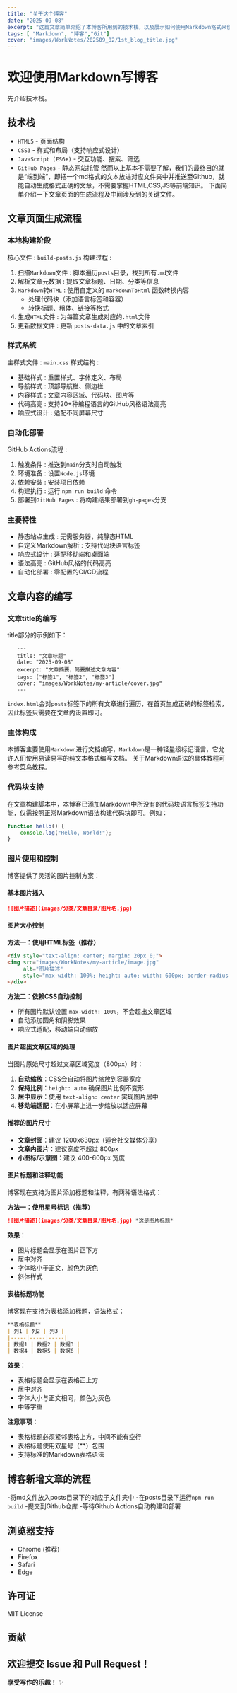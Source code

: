 ```yaml
---
title: "关于这个博客"
date: "2025-09-08"
excerpt: "这篇文章简单介绍了本博客所用到的技术栈，以及展示如何使用Markdown格式来创建博客文章。只需要创建.md文件并push到GitHub即可自动生成HTML页面。"
tags: [ "Markdown", "博客","Git"]
cover: "images/WorkNotes/202509_02/1st_blog_title.jpg"
---
```


# 欢迎使用Markdown写博客
先介绍技术栈。
## 技术栈
- `HTML5` - 页面结构
- `CSS3` - 样式和布局（支持响应式设计）
- `JavaScript (ES6+)` - 交互功能、搜索、筛选
- `GitHub Pages` - 静态网站托管
然而以上基本不需要了解，我们的最终目的就是“端到端”，即把一个md格式的文本放进对应文件夹中并推送至Github，就能自动生成格式正确的文章，不需要掌握HTML,CSS,JS等前端知识。
下面简单介绍一下文章页面的生成流程及中间涉及到的关键文件。
## 文章页面生成流程
### 本地构建阶段
核心文件 : `build-posts.js`
构建过程 :
1. 扫描`Markdown`文件 : 脚本遍历`posts`目录，找到所有`.md`文件
2. 解析文章元数据 : 提取文章标题、日期、分类等信息
3. `Markdown`转`HTML` : 使用自定义的 `markdownToHtml` 函数转换内容
   - 处理代码块（添加语言标签和容器）
   - 转换标题、粗体、链接等格式
4. 生成`HTML`文件 : 为每篇文章生成对应的`.html`文件
5. 更新数据文件 : 更新 `posts-data.js` 中的文章索引
### 样式系统
主样式文件 : `main.css`
样式结构 :
- 基础样式 : 重置样式、字体定义、布局
- 导航样式 : 顶部导航栏、侧边栏
- 内容样式 : 文章内容区域、代码块、图片等
- 代码高亮 : 支持20+种编程语言的GitHub风格语法高亮
- 响应式设计 : 适配不同屏幕尺寸
### 自动化部署
GitHub Actions流程 :
1. 触发条件 : 推送到`main`分支时自动触发
2. 环境准备 : 设置`Node.js`环境
3. 依赖安装 : 安装项目依赖
4. 构建执行 : 运行 `npm run build` 命令
5. 部署到`GitHub Pages` : 将构建结果部署到`gh-pages`分支
### 主要特性
- 静态站点生成 : 无需服务器，纯静态HTML
- 自定义Markdown解析 : 支持代码块语言标签
- 响应式设计 : 适配移动端和桌面端
- 语法高亮 : GitHub风格的代码高亮
- 自动化部署 : 零配置的CI/CD流程
## 文章内容的编写
### 文章title的编写
title部分的示例如下：
```
   ---
   title: "文章标题"
   date: "2025-09-08"
   excerpt: "文章摘要，简要描述文章内容"
   tags: ["标签1", "标签2", "标签3"]
   cover: "images/WorkNotes/my-article/cover.jpg"
   ---
```
`index.html`会对`posts`标签下的所有文章进行遍历，在首页生成正确的标签检索，因此标签只需要在文章内设置即可。
### 主体构成
本博客主要使用`Markdown`进行文档编写，`Markdown`是一种轻量级标记语言，它允许人们使用易读易写的纯文本格式编写文档。
关于Markdown语法的具体教程可参考[菜鸟教程](https://www.runoob.com/markdown/md-tutorial.html)。
### 代码块支持
在文章构建脚本中，本博客已添加Markdown中所没有的代码块语言标签支持功能，仅需按照正常Markdown语法构建代码块即可。例如：
```javascript
function hello() {
    console.log("Hello, World!");
}
```
### 图片使用和控制
博客提供了灵活的图片控制方案：

#### 基本图片插入
```markdown
![图片描述](images/分类/文章目录/图片名.jpg)
```
#### 图片大小控制
**方法一：使用HTML标签（推荐）**
```html
<div style="text-align: center; margin: 20px 0;">
<img src="images/WorkNotes/my-article/image.jpg" 
     alt="图片描述" 
     style="max-width: 100%; height: auto; width: 600px; border-radius: 8px; box-shadow: 0 4px 8px rgba(0,0,0,0.1);" />
</div>
```
**方法二：依赖CSS自动控制**
- 所有图片默认设置 `max-width: 100%`，不会超出文章区域
- 自动添加圆角和阴影效果
- 响应式适配，移动端自动缩放

#### 图片超出文章区域的处理
当图片原始尺寸超过文章区域宽度（800px）时：
1. **自动缩放**：CSS会自动将图片缩放到容器宽度
2. **保持比例**：`height: auto` 确保图片比例不变形
3. **居中显示**：使用 `text-align: center` 实现图片居中
4. **移动端适配**：在小屏幕上进一步缩放以适应屏幕

#### 推荐的图片尺寸
- **文章封面**：建议 1200x630px（适合社交媒体分享）
- **文章内图片**：建议宽度不超过 800px
- **小图标/示意图**：建议 400-600px 宽度

#### 图片标题和注释功能

博客现在支持为图片添加标题和注释，有两种语法格式：

**方法一：使用星号标记（推荐）**
```markdown
![图片描述](images/分类/文章目录/图片名.jpg) *这是图片标题*
```

**效果**：
- 图片标题会显示在图片正下方
- 居中对齐
- 字体略小于正文，颜色为灰色
- 斜体样式

#### 表格标题功能

博客现在支持为表格添加标题，语法格式：

```markdown
**表格标题**
| 列1 | 列2 | 列3 |
|-----|-----|-----|
| 数据1 | 数据2 | 数据3 |
| 数据4 | 数据5 | 数据6 |
```

**效果**：
- 表格标题会显示在表格正上方
- 居中对齐
- 字体大小与正文相同，颜色为灰色
- 中等字重

**注意事项**：
- 表格标题必须紧邻表格上方，中间不能有空行
- 表格标题使用双星号（**）包围
- 支持标准的Markdown表格语法

## 博客新增文章的流程
-将md文件放入posts目录下的对应子文件夹中
-在posts目录下运行`npm run build`
-提交到Github仓库
-等待Github Actions自动构建和部署
## 浏览器支持
- Chrome (推荐)
- Firefox
- Safari
- Edge
## 许可证
MIT License
## 贡献
欢迎提交 Issue 和 Pull Request！
---
**享受写作的乐趣！** ✨